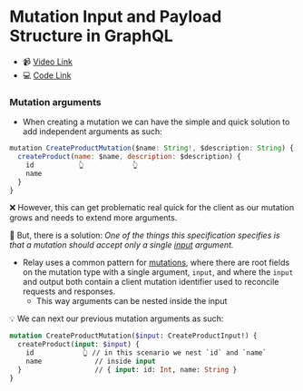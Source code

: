 # Mutation Input and Payload Structure in GraphQL

- 📹 [Video Link](https://egghead.io/lessons/graphql-mutation-input-and-payload-structure-in-graphql)
- 💻 [Code Link](https://github.com/nikgraf/designing-graphql-schemas-course/tree/master/lesson10)

### Mutation arguments

- When creating a mutation we can have the simple and quick solution to add independent arguments as such:

```js
mutation CreateProductMutation($name: String!, $description: String) {
  createProduct(name: $name, description: $description) {
    id           👆            👆
    name
  }
}
```

❌ However, this can get problematic real quick for the client as our mutation grows and needs to extend more arguments.

🔑 But, there is a solution: _One of the things this specification specifies is that a mutation should accept only a single [input](https://relay.dev/docs/en/graphql-server-specification.html#mutations) argument._

- Relay uses a common pattern for [mutations](https://relay.dev/docs/en/graphql-server-specification.html#mutations), where there are root fields on the mutation type with a single argument, `input`, and where the `input` and output both contain a client mutation identifier used to reconcile requests and responses.
  - This way arguments can be nested inside the input

💡 We can next our previous mutation arguments as such:

```graphql
mutation CreateProductMutation($input: CreateProductInput!) {
  createProduct(input: $input) {
    id            👆 // in this scenario we nest `id` and `name`
    name             // inside input
  }                  // { input: id: Int, name: String }
}
```
